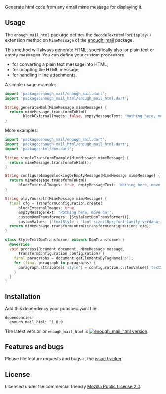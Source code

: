 Generate html code from any email mime message for displaying it.
 
## Usage
The `enough_mail_html` package defines the `decodeTextHtmlForDisplay()` extension method on `MimeMessage` of the [enough_mail](https://pub.dev/packages/enough_mail) package.

This method will always generate HTML, specifically also for plain text or empty messages.
You can define your custom processors
* for converting a plain text message into HTML,
* for adapting the HTML message,
* for handling inline attachments.

A simple usage example:

```dart
import 'package:enough_mail/enough_mail.dart';
import 'package:enough_mail_html/enough_mail_html.dart';

String generateHtml(MimeMessage mimeMessage) {
  return mimeMessage.transformToHtml(
        blockExternalImages: false, emptyMessageText: 'Nothing here, move on!');
}
```

More examples:
```dart
import 'package:enough_mail/enough_mail.dart';
import 'package:enough_mail_html/enough_mail_html.dart';
import 'package:html/dom.dart';

String simpleTransformExample(MimeMessage mimeMessage) {
  return mimeMessage.transformToHtml();
}

String configureImageBlockingOrEmptyMessage(MimeMessage mimeMessage) {
  return mimeMessage.transformToHtml(
      blockExternalImages: true, emptyMessageText: 'Nothing here, move on!');
}

String playYourself(MimeMessage mimeMessage) {
  final cfg = TransformConfiguration.create(
      blockExternalImages: true,
      emptyMessageText: 'Nothing here, move on!',
      customDomTransformers: [StyleTextDomTransformer()],
      customValues: {'textStyle': 'font-size:10px;font-family:verdana;'});
  return mimeMessage.transformToHtml(transformConfiguration: cfg);
}

class StyleTextDomTransformer extends DomTransformer {
  @override
  void process(Document document, MimeMessage message,
      TransformConfiguration configuration) {
    final paragraphs = document.getElementsByTagName('p');
    for (final paragraph in paragraphs) {
      paragraph.attributes['style'] = configuration.customValues['textStyle'];
    }
  }
}

```

## Installation
Add this dependency your pubspec.yaml file:

```
dependencies:
  enough_mail_html: ^1.0.0
```
The latest version or `enough_mail_html` is [![enough_mail_html version](https://img.shields.io/pub/v/enough_mail_html.svg)](https://pub.dartlang.org/packages/enough_mail_html).


## Features and bugs

Please file feature requests and bugs at the [issue tracker][tracker].

[tracker]: https://github.com/enough-software/enough_mail_html/issues

## License

Licensed under the commercial friendly [Mozilla Public License 2.0](LICENSE).